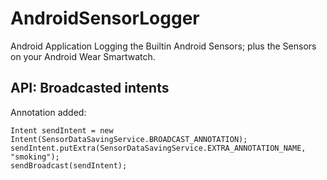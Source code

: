 AndroidSensorLogger
===================

Android Application Logging the Builtin Android Sensors; plus the Sensors on your Android Wear Smartwatch.

## API: Broadcasted intents

Annotation added:

    Intent sendIntent = new Intent(SensorDataSavingService.BROADCAST_ANNOTATION);
    sendIntent.putExtra(SensorDataSavingService.EXTRA_ANNOTATION_NAME, "smoking");
    sendBroadcast(sendIntent);

